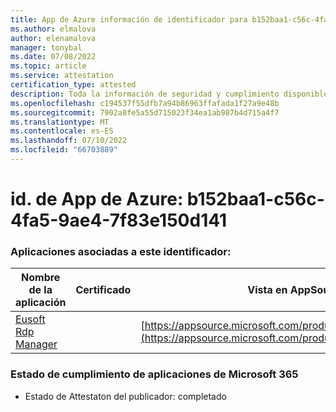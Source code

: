 ```yaml
---
title: App de Azure información de identificador para b152baa1-c56c-4fa5-9ae4-7f83e150d141
ms.author: elmalova
author: elenamalova
manager: tonybal
ms.date: 07/08/2022
ms.topic: article
ms.service: attestation
certification_type: attested
description: Toda la información de seguridad y cumplimiento disponible para b152baa1-c56c-4fa5-9ae4-7f83e150d141.
ms.openlocfilehash: c194537f55dfb7a94b86963ffafada1f27a9e48b
ms.sourcegitcommit: 7902a8fe5a55d715023f34ea1ab987b4d715a4f7
ms.translationtype: MT
ms.contentlocale: es-ES
ms.lasthandoff: 07/10/2022
ms.locfileid: "66703889"
---
```

# <a name="azure-app-id-b152baa1-c56c-4fa5-9ae4-7f83e150d141"></a>id. de App de Azure: b152baa1-c56c-4fa5-9ae4-7f83e150d141


### <a name="apps-associated-with-this-id"></a>Aplicaciones asociadas a este identificador:
| **Nombre de la aplicación** | **Certificado** | **Vista en AppSource** |
|--------------|---------------|-----------------------|
| [Eusoft Rdp Manager](../forward/WA200004321.md) |  | [https://appsource.microsoft.com/product/office/WA200004321](https://appsource.microsoft.com/product/office/WA200004321) |

### <a name="microsoft-365-app-compliance-status"></a>Estado de cumplimiento de aplicaciones de Microsoft 365
- Estado de Attestaton del publicador: completado
